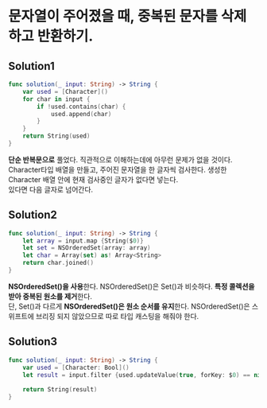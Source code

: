 # 문자열이 주어졌을 때, 중복된 문자를 삭제하고 반환하기.    
## Solution1     
```swift
func solution(_ input: String) -> String {
    var used = [Character]()
    for char in input {
        if !used.contains(char) {
            used.append(char)
        }
    }
    return String(used)
}
```    
**단순 반복문으로** 풀었다. 직관적으로 이해하는데에 아무런 문제가 없을 것이다.    
Character타입 배열을 만들고, 주어진 문자열을 한 글자씩 검사한다. 생성한 Character 배열 안에 현재 검사중인 글자가 없다면 넣는다.   
있다면 다음 글자로 넘어간다.     
## Solution2
```swift
func solution(_ input: String) -> String {
    let array = input.map {String($0)}
    let set = NSOrderedSet(array: array)
    let char = Array(set) as! Array<String>
    return char.joined()
}
```
**NSOrderedSet()을 사용**한다. NSOrderedSet()은 Set()과 비슷하다. **특정 콜렉션을 받아 중복된 원소를 제거**한다.     
단, Set()과 다르게 **NSOrderedSet()은 원소 순서를 유지**한다. NSOrderedSet()은 스위프트에 브리징 되지 않았으므로 따로 타입 캐스팅을 해줘야 한다.   
## Solution3   
```swift
func solution(_ input: String) -> String {
    var used = [Character: Bool]()
    let result = input.filter {used.updateValue(true, forKey: $0) == nil}
    
    return String(result)
}

```
